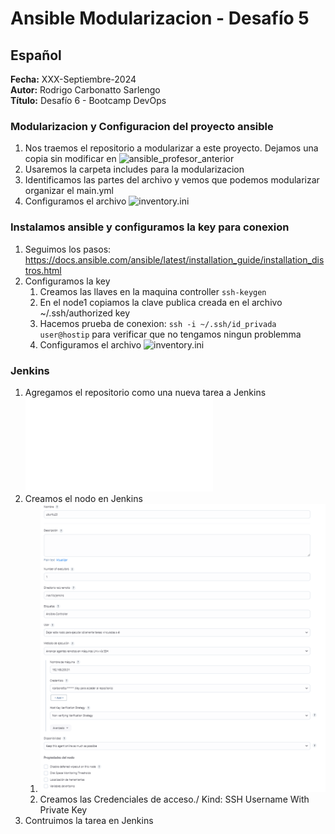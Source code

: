 # Ansible Modularizacion - Desafío 5

## Español

**Fecha:** XXX-Septiembre-2024  
**Autor:** Rodrigo Carbonatto Sarlengo  
**Título:** Desafío 6 - Bootcamp DevOps

### Modularizacion y Configuracion del proyecto ansible
1. Nos traemos el repositorio a modularizar a este proyecto. Dejamos una copia sin modificar en ![ansible_profesor_anterior](./ZZ_ansible_profesor_anterior/) 
2. Usaremos la carpeta includes para la modularizacion
3. Identificamos las partes del archivo y vemos que podemos modularizar organizar el main.yml
4. Configuramos el archivo ![inventory.ini](./ansible_Desafio6/inventory.ini)

### Instalamos ansible y configuramos la key para conexion 
1. Seguimos los pasos: https://docs.ansible.com/ansible/latest/installation_guide/installation_distros.html
2. Configuramos la key
    1. Creamos las llaves en la maquina controller `ssh-keygen`
    2. En el node1 copiamos la clave publica creada en el archivo ~/.ssh/authorized key
    3. Hacemos prueba de conexion: `ssh -i ~/.ssh/id_privada user@hostip` para verificar que no tengamos ningun problemma
    4. Configuramos el archivo ![inventory.ini](./ansible_Desafio6/inventory.ini)

### Jenkins
1. Agregamos el repositorio como una nueva tarea a Jenkins ![Como Crear el Repo? Mira este Readme ](../Desafio_1/readme.md)
2. Creamos el nodo en Jenkins
    1. ![Picture Node Creation](./Screen_Captures/1.%20Jenkins_node_Creation.png)
    2. Creamos las Credenciales de acceso./ Kind: SSH Username With Private Key
2. Contruimos la tarea en Jenkins

